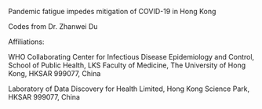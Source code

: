Pandemic fatigue impedes mitigation of COVID-19 in Hong Kong

Codes from Dr. Zhanwei Du

Affiliations:

WHO Collaborating Center for Infectious Disease Epidemiology and Control, School of Public Health, LKS Faculty of Medicine, The University of Hong Kong, HKSAR 999077, China 

Laboratory of Data Discovery for Health Limited, Hong Kong Science Park, HKSAR 999077, China
